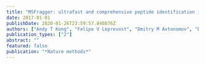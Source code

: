 ```yaml
---
title: "MSFragger: ultrafast and comprehensive peptide identification in mass spectrometry--based proteomics"
date: 2017-01-01
publishDate: 2020-01-26T23:59:57.840876Z
authors: ["Andy T Kong", "Felipe V Leprevost", "Dmitry M Avtonomov", "Dattatreya Mellacheruvu", "Alexey I Nesvizhskii"]
publication_types: ["2"]
abstract: ""
featured: false
publication: "*Nature methods*"
---
```


